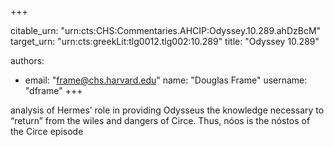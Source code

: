 +++


citable_urn: "urn:cts:CHS:Commentaries.AHCIP:Odyssey.10.289.ahDzBcM"
target_urn: "urn:cts:greekLit:tlg0012.tlg002:10.289"
title: "Odyssey 10.289"

authors:
- email: "frame@chs.harvard.edu"
  name: "Douglas Frame"
  username: "dframe"
+++

<p>analysis of Hermes’ role in providing Odysseus the knowledge necessary to “return” from the wiles and dangers of Circe. Thus, nóos is the nóstos of the Circe episode</p>